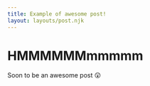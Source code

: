 ```yaml
---
title: Example of awesome post!
layout: layouts/post.njk
---
```


# HMMMMMMmmmmm

Soon to be an awesome post 😲
